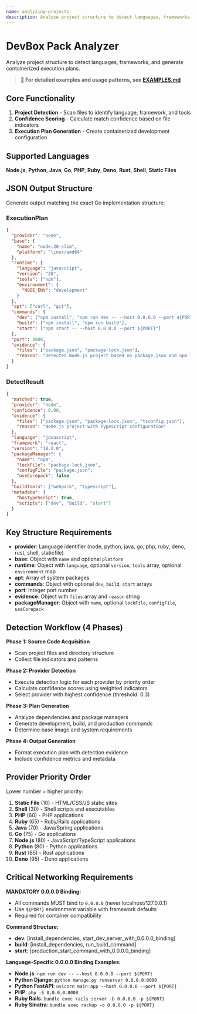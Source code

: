 ```yaml
---
name: analyzing-projects
description: Analyze project structure to detect languages, frameworks, and generate containerized execution plans. Supports Node.js, Python, Java, Go, PHP, Ruby, Deno, Rust, Shell, and static files.
---
```


# DevBox Pack Analyzer

Analyze project structure to detect languages, frameworks, and generate containerized execution plans.

> **📖 For detailed examples and usage patterns, see [EXAMPLES.md](EXAMPLES.md)**

## Core Functionality

1. **Project Detection** - Scan files to identify language, framework, and tools
2. **Confidence Scoring** - Calculate match confidence based on file indicators  
3. **Execution Plan Generation** - Create containerized development configuration

## Supported Languages

**Node.js**, **Python**, **Java**, **Go**, **PHP**, **Ruby**, **Deno**, **Rust**, **Shell**, **Static Files**

## JSON Output Structure

Generate output matching the exact Go implementation structure:

### ExecutionPlan
```json
{
  "provider": "node",
  "base": {
    "name": "node:20-slim",
    "platform": "linux/amd64"
  },
  "runtime": {
    "language": "javascript",
    "version": "20",
    "tools": ["npm"],
    "environment": {
      "NODE_ENV": "development"
    }
  },
  "apt": ["curl", "git"],
  "commands": {
    "dev": ["npm install", "npm run dev -- --host 0.0.0.0 --port ${PORT}"],
    "build": ["npm install", "npm run build"],
    "start": ["npm start -- --host 0.0.0.0 --port ${PORT}"]
  },
  "port": 3000,
  "evidence": {
    "files": ["package.json", "package-lock.json"],
    "reason": "Detected Node.js project based on package.json and npm lock file"
  }
}
```

### DetectResult
```json
{
  "matched": true,
  "provider": "node",
  "confidence": 0.90,
  "evidence": {
    "files": ["package.json", "package-lock.json", "tsconfig.json"],
    "reason": "Node.js project with TypeScript configuration"
  },
  "language": "javascript",
  "framework": "react",
  "version": "18.2.0",
  "packageManager": {
    "name": "npm",
    "lockFile": "package-lock.json",
    "configFile": "package.json",
    "useCorepack": false
  },
  "buildTools": ["webpack", "typescript"],
  "metadata": {
    "hasTypeScript": true,
    "scripts": ["dev", "build", "start"]
  }
}
```

## Key Structure Requirements

- **provider**: Language identifier (node, python, java, go, php, ruby, deno, rust, shell, staticfile)
- **base**: Object with `name` and optional `platform`
- **runtime**: Object with `language`, optional `version`, `tools` array, optional `environment` map
- **apt**: Array of system packages
- **commands**: Object with optional `dev`, `build`, `start` arrays
- **port**: Integer port number
- **evidence**: Object with `files` array and `reason` string
- **packageManager**: Object with `name`, optional `lockFile`, `configFile`, `useCorepack`

## Detection Workflow (4 Phases)

**Phase 1: Source Code Acquisition**
- Scan project files and directory structure
- Collect file indicators and patterns

**Phase 2: Provider Detection** 
- Execute detection logic for each provider by priority order
- Calculate confidence scores using weighted indicators
- Select provider with highest confidence (threshold: 0.3)

**Phase 3: Plan Generation**
- Analyze dependencies and package managers
- Generate development, build, and production commands
- Determine base image and system requirements

**Phase 4: Output Generation**
- Format execution plan with detection evidence
- Include confidence metrics and metadata

## Provider Priority Order

Lower number = higher priority:
1. **Static File** (10) - HTML/CSS/JS static sites
2. **Shell** (30) - Shell scripts and executables  
3. **PHP** (60) - PHP applications
4. **Ruby** (65) - Ruby/Rails applications
5. **Java** (70) - Java/Spring applications
6. **Go** (75) - Go applications
7. **Node.js** (80) - JavaScript/TypeScript applications
8. **Python** (80) - Python applications
9. **Rust** (85) - Rust applications
10. **Deno** (95) - Deno applications

## Critical Networking Requirements

**MANDATORY 0.0.0.0 Binding:**
- All commands MUST bind to `0.0.0.0` (never localhost/127.0.0.1)
- Use `${PORT}` environment variable with framework defaults
- Required for container compatibility

**Command Structure:**
- **dev**: [install_dependencies, start_dev_server_with_0.0.0.0_binding]
- **build**: [install_dependencies, run_build_command]  
- **start**: [production_start_command_with_0.0.0.0_binding]

**Language-Specific 0.0.0.0 Binding Examples:**
- **Node.js**: `npm run dev -- --host 0.0.0.0 --port ${PORT}`
- **Python Django**: `python manage.py runserver 0.0.0.0:8000`
- **Python FastAPI**: `uvicorn main:app --host 0.0.0.0 --port ${PORT}`
- **PHP**: `php -S 0.0.0.0:8000`
- **Ruby Rails**: `bundle exec rails server -b 0.0.0.0 -p ${PORT}`
- **Ruby Sinatra**: `bundle exec rackup -o 0.0.0.0 -p ${PORT}`